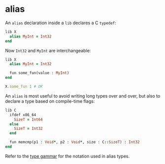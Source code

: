 # alias

An `alias` declaration inside a `lib` declares a C `typedef`:

```ruby
lib X
  alias MyInt = Int32
end
```

Now `Int32` and `MyInt` are interchangeable:

```ruby
lib X
  alias MyInt = Int32

  fun some_fun(value : MyInt)
end

X.some_fun 1 # OK
```

An `alias` is most useful to avoid writing long types over and over, but also to declare a type based on compile-time flags:

```ruby
lib C
  ifdef x86_64
    SizeT = Int64
  else
    SizeT = Int32
  end

  fun memcmp(p1 : Void*, p2 : Void*, size : C::SizeT) : Int32
end
```

Refer to the [type gammar](type_grammar.html) for the notation used in alias types.
